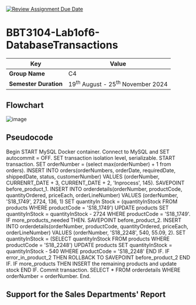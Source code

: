 [![Review Assignment Due Date](https://classroom.github.com/assets/deadline-readme-button-22041afd0340ce965d47ae6ef1cefeee28c7c493a6346c4f15d667ab976d596c.svg)](https://classroom.github.com/a/r-tQZu0l)
# BBT3104-Lab1of6-DatabaseTransactions


| **Key**                                                               | Value                                                                                                                                                                              |
|---------------|---------------------------------------------------------|
| **Group Name**                                                               | C4 |
| **Semester Duration**                                                 | 19<sup>th</sup> August - 25<sup>th</sup> November 2024                                                                                                                       |

## Flowchart
![image](https://github.com/user-attachments/assets/79756286-4649-4ef4-9f58-da89d17698f3)


## Pseudocode
Begin
START MySQL Docker container.
Connect to MySQL and SET autocommit = OFF.
SET transaction isolation level, serializable.
START transaction.
SET orderNumber = (select max(orderNumber) + 1 from orders).
INSERT INTO orders(orderNumbers, orderDate, requiredDate, shippedDate, status, customerNumber)
VALUES (orderNumber, CURRENRT_DATE + 3, CURRENT_DATE + 2, 'Inprocess', 145).
SAVEPOINT before_product_1.
INSERT INTO orderdetails(orderNumber, productCode, quantityOrdered, priceEach, orderLineNumber)
    VALUES (orderNumber, 'S18_1749', 2724, 136, 1)
SET quantityIn Stock = (quantityInStock FROM products WHERE productCode = 'S18_1749')
UPDATE products SET quantityInStock = quantityInStock - 2724 WHERE productCode = 'S18_1749'.
IF more_products_needed THEN.
SAVEPOINT before_product_2.
INSERT INTO orderdetails(orderNumber, productCode, quantityOrdered, priceEach, orderLineNumber)
    VALUES (orderNumber, 'S18_2248', 540, 55.09, 2).
SET quantityInStock = (SELECT quantityInStock FROM products WHERE productCode = 'S18_2248')
UPDATE products SET quantityInStock = quantityInStock - 540 WHERE productCode = 'S18_2248'
  END IF.
IF error_in_product_2 THEN
ROLLBACK TO SAVEPOINT before_product_2
  END IF.
IF more_products THEN
INSERT the remaining products and update stock
  END IF.
Commit transaction.
SELECT * FROM orderdetails WHERE orderNumber = orderNumber.
End.
## Support for the Sales Departments' Report
